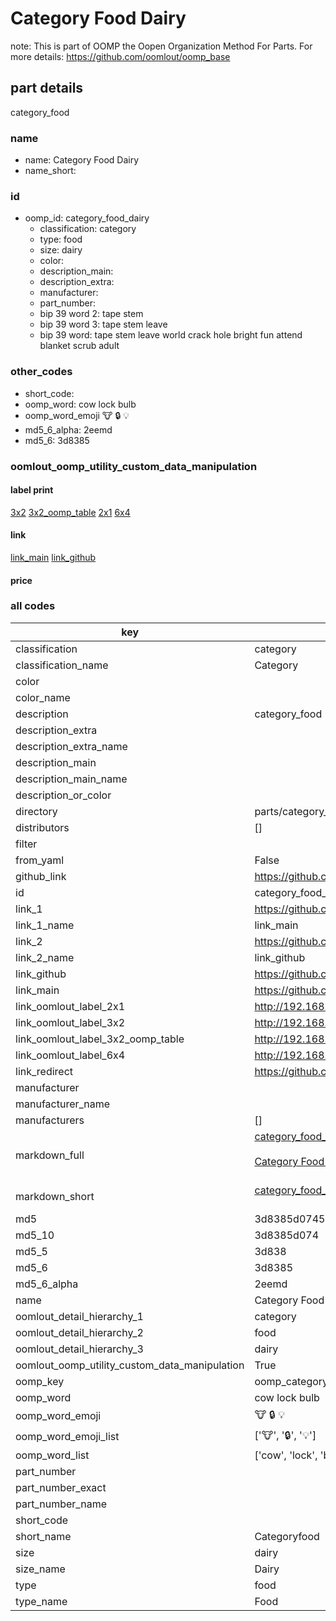 # Category Food Dairy  

note: This is part of OOMP the Oopen Organization Method For Parts. For more details: https://github.com/oomlout/oomp_base

##  part details
  



category_food



### name
* name: Category Food Dairy
* name_short: 
### id
* oomp_id: category_food_dairy
  * classification: category
  * type: food
  * size: dairy
  * color: 
  * description_main: 
  * description_extra: 
  * manufacturer: 
  * part_number: 
  * bip 39 word 2: tape stem
  * bip 39 word 3: tape stem leave
  * bip 39 word: tape stem leave world crack hole bright fun attend blanket scrub adult

### other_codes
* short_code: 
* oomp_word: cow lock bulb
* oomp_word_emoji :cow: :lock: :bulb:
* md5_6_alpha: 2eemd
* md5_6: 3d8385






### oomlout_oomp_utility_custom_data_manipulation
#### label print
[3x2](http://192.168.1.245:1112/?label=oomp%202eemd)
[3x2_oomp_table](http://192.168.1.108:1112/?label=oomp%202eemd)
[2x1](http://192.168.1.242:1112/?label=oomp%202eemd)
[6x4](http://192.168.1.55:1112/?label=oomp%202eemd)    

#### link

[link_main](https://github.com/oomlout/oomlout_oomp_version_1_messy/tree/main/parts/category_food_dairy) [link_github](https://github.com/oomlout/oomlout_oomp_version_1_messy/tree/main/parts/category_food_dairy)                             

#### price







### all codes 
| key | value |  
| --- | --- |  
| classification | category |  
| classification_name | Category |  
| color |  |  
| color_name |  |  
| description | category_food |  
| description_extra |  |  
| description_extra_name |  |  
| description_main |  |  
| description_main_name |  |  
| description_or_color |   |  
| directory | parts/category_food_dairy |  
| distributors | [] |  
| filter |  |  
| from_yaml | False |  
| github_link | https://github.com/oomlout/oomlout_oomp_part_src/tree/main/parts/category_food_dairy |  
| id | category_food_dairy |  
| link_1 | https://github.com/oomlout/oomlout_oomp_version_1_messy/tree/main/parts/category_food_dairy |  
| link_1_name | link_main |  
| link_2 | https://github.com/oomlout/oomlout_oomp_version_1_messy/tree/main/parts/category_food_dairy |  
| link_2_name | link_github |  
| link_github | https://github.com/oomlout/oomlout_oomp_version_1_messy/tree/main/parts/category_food_dairy |  
| link_main | https://github.com/oomlout/oomlout_oomp_version_1_messy/tree/main/parts/category_food_dairy |  
| link_oomlout_label_2x1 | http://192.168.1.242:1112/?label=oomp%202eemd |  
| link_oomlout_label_3x2 | http://192.168.1.245:1112/?label=oomp%202eemd |  
| link_oomlout_label_3x2_oomp_table | http://192.168.1.108:1112/?label=oomp%202eemd |  
| link_oomlout_label_6x4 | http://192.168.1.55:1112/?label=oomp%202eemd |  
| link_redirect | https://github.com/oomlout/oomlout_oomp_version_1_messy/tree/main/parts/category_food_dairy |  
| manufacturer |  |  
| manufacturer_name |  |  
| manufacturers | [] |  
| markdown_full | [category_food_dairy](none)<br>[](none)<br>[Category Food Dairy](none)<br><br> |  
| markdown_short | [category_food_dairy](none)<br><br> |  
| md5 | 3d8385d0745e0381b298efdafdf556ee |  
| md5_10 | 3d8385d074 |  
| md5_5 | 3d838 |  
| md5_6 | 3d8385 |  
| md5_6_alpha | 2eemd |  
| name | Category Food Dairy |  
| oomlout_detail_hierarchy_1 | category |  
| oomlout_detail_hierarchy_2 | food |  
| oomlout_detail_hierarchy_3 | dairy |  
| oomlout_oomp_utility_custom_data_manipulation | True |  
| oomp_key | oomp_category_food_dairy |  
| oomp_word | cow lock bulb |  
| oomp_word_emoji | :cow: :lock: :bulb: |  
| oomp_word_emoji_list | [':cow:', ':lock:', ':bulb:'] |  
| oomp_word_list | ['cow', 'lock', 'bulb'] |  
| part_number |  |  
| part_number_exact |  |  
| part_number_name |  |  
| short_code |  |  
| short_name | Categoryfood |  
| size | dairy |  
| size_name | Dairy |  
| type | food |  
| type_name | Food |  
